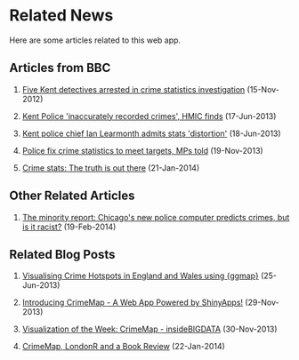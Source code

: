 Related News
========================================================

Here are some articles related to this web app.

## Articles from BBC

1. <a href="http://www.bbc.co.uk/news/uk-england-kent-20342034" target="_blank">Five Kent detectives arrested in crime statistics investigation</a> (15-Nov-2012)

2. <a href="http://www.bbc.co.uk/news/uk-england-kent-22940563" target="_blank">Kent Police 'inaccurately recorded crimes', HMIC finds</a> (17-Jun-2013)

3. <a href="http://www.bbc.co.uk/news/uk-england-kent-22951540" target="_blank">Kent police chief Ian Learmonth admits stats 'distortion'</a> (18-Jun-2013)

4. <a href="http://www.bbc.co.uk/news/uk-25002927" target="_blank">Police fix crime statistics to meet targets, MPs told</a> (19-Nov-2013)

5. <a href="http://www.bbc.co.uk/news/uk-politics-25831906" target="_blank">Crime stats: The truth is out there</a> (21-Jan-2014)

## Other Related Articles

1. <a href="http://mobile.theverge.com/2014/2/19/5419854/the-minority-report-this-computer-predicts-crime-but-is-it-racist" target="_blank">The minority report: Chicago's new police computer predicts crimes, but is it racist?</a> (19-Feb-2014)



## Related Blog Posts

1. <a href="http://bit.ly/bib_crimemap1" target="_blank">Visualising Crime Hotspots in England and Wales using {ggmap}</a> (25-Jun-2013)

2. <a href="http://bit.ly/bib_crimemap2" target="_blank">Introducing CrimeMap - A Web App Powered by ShinyApps!</a> (29-Nov-2013)

3. <a href="http://inside-bigdata.com/2013/11/30/visualization-week-crimemap/" target="_blank">Visualization of the Week: CrimeMap - insideBIGDATA</a> (30-Nov-2013)

4. <a href="http://bit.ly/bib_crimemap3" target="_blank">CrimeMap, LondonR and a Book Review</a> (22-Jan-2014)